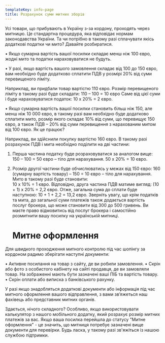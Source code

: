 ```yaml
---
templateKey: info-page
title: Розрахунок суми митних зборів
---
```

Усі товари, що прибувають в Україну з-за кордону, проходять через митницю. Це стандартна процедура, яка відповідає нормам законодавства України. Та чи потрібно в такому разі сплачувати якісь додаткові податки чи мито? Давайте розбиратися.

•	Якщо сумарна вартість вашої посилки складає менш ніж 100 євро, жодні мито та податки нараховуватися не будуть. 

•	У разі, якщо вартість вашого замовлення складає від 100 до 150 євро, вам необхідно буде додатково сплатити ПДВ у розмірі 20% від суми перевищеного ліміту. 

Наприклад, ви придбали товар вартістю 110 євро. 
Розмір перевищеного ліміту в такому разі буде складати: 
110 – 100 = 10 євро
Саме від цієї суми і буде нараховуватися податок: 
10 х 20% = 2 євро.

•	Якщо сумарна вартість вашої посилки становить більш ніж 150, але менш ніж 10 000 євро, в такому разі вам необхідно буде додатково сплатити мито, розмір якого складає 10% від суми, що перевищує 150 євро, а також ПДВ – 20% від суми перевищення з нарахованим митом від 100 євро. 
Як це працює?

Наприклад, ви здійснили покупку вартістю 160 євро. В такому разі розрахунок ПДВ і мита необхідно поділити на дві частини:

1. Перша частина податку буде розраховуватися за аналогом вище: 
   150 – 100 = 50 євро – тіло для нарахування. 
   50 х 20% = 10 євро.
2. Розмір другої частини буде обчислюватись у межах від 150 євро: 
   160 (сумарну вартість товару) – 150 = 10 євро – тіло для нарахування. 
   Мито в такому разі буде становити:\
   10 х 10% = 1 євро. 
   Відповідно, друга частина ПДВ матиме вигляд: 
   (10 + 1) х 20% = 2,2 євро.
   Отже, загальна сума до сплати буде наступною:
   10 + 1 + 2,2 = 13,2 євро.
   Зверніть увагу, що крім податків та мита,  до загальної суми платежів також додається вартість послуг брокера, що може становити від 300 до 500 гривень. Ви маєте право відмовитись від послуг брокера і самостійно розмитнити вашу посилку на українській митниці.

   # **Митне оформлення**

Для швидкого проходження митного контролю під час шопінгу за кордоном радимо зберігати наступні документи:

•	Активне посилання на товар з сайту, де ви робили замовлення.
•	Скрін або фото з особистого кабінету на сайті продавця, де ви замовляли товар. На зображенні мають бути зазначені ваші ПІБ та вартість товару.
•	Скрін оплати або виписка з банківського рахунку.

У разі якщо знадобляться додаткові документи або інформація під час митного оформлення вашого відправлення, з вами зв’яжеться наш фахівець або представник митних органів.

Здається, нічого складного? Особливо, якщо використовувати калькулятор з нашого мобільного додатку, який розрахує розмір митних платежів за вас. 
Якщо ваша посилка перейшла до статусу "Митне оформлення" - це значить, що митниця потребує зазначені вище документи для перевірки. Будь ласка, у такому разі зв'яжіться із нашою службою підтримки.